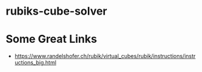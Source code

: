 # rubiks-cube-solver

# Some Great Links
* https://www.randelshofer.ch/rubik/virtual_cubes/rubik/instructions/instructions_big.html
